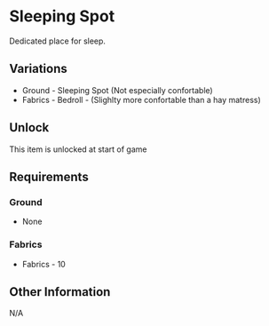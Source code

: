 
# Sleeping Spot
Dedicated place for sleep.
## Variations
- Ground - Sleeping Spot (Not especially confortable)
- Fabrics - Bedroll - (Slighlty more confortable than a hay matress)
## Unlock
This item is unlocked at start of game
## Requirements
### Ground
- None
### Fabrics
- Fabrics - 10
## Other Information
N/A
